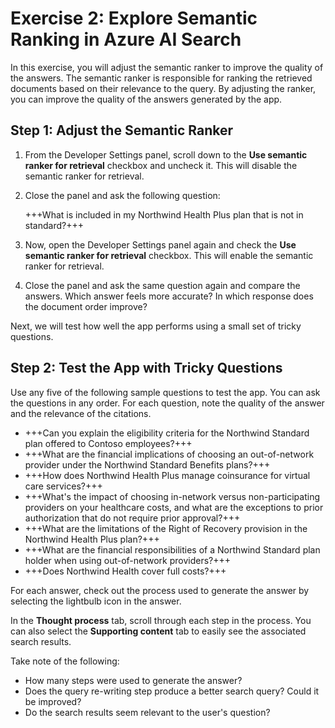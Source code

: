 # Exercise 2: Explore Semantic Ranking in Azure AI Search

In this exercise, you will adjust the semantic ranker to improve the quality of the answers. The semantic ranker is responsible for ranking the retrieved documents based on their relevance to the query. By adjusting the ranker, you can improve the quality of the answers generated by the app.

## Step 1: Adjust the Semantic Ranker

1. From the Developer Settings panel, scroll down to the **Use semantic ranker for retrieval** checkbox and uncheck it. This will disable the semantic ranker for retrieval.

1. Close the panel and ask the following question:

    +++What is included in my Northwind Health Plus plan that is not in standard?+++

1. Now, open the Developer Settings panel again and check the **Use semantic ranker for retrieval** checkbox. This will enable the semantic ranker for retrieval.

1. Close the panel and ask the same question again and compare the answers. Which answer feels more accurate? In which response does the document order improve?

Next, we will test how well the app performs using a small set of tricky questions.

## Step 2: Test the App with Tricky Questions

Use any five of the following sample questions to test the app. You can ask the questions in any order. For each question, note the quality of the answer and the relevance of the citations.

- +++Can you explain the eligibility criteria for the Northwind Standard plan offered to Contoso employees?+++
- +++What are the financial implications of choosing an out-of-network provider under the Northwind Standard Benefits plans?+++
- +++How does Northwind Health Plus manage coinsurance for virtual care services?+++
- +++What's the impact of choosing in-network versus non-participating providers on your healthcare costs, and what are the exceptions to prior authorization that do not require prior approval?+++
- +++What are the limitations of the Right of Recovery provision in the Northwind Health Plus plan?+++
- +++What are the financial responsibilities of a Northwind Standard plan holder when using out-of-network providers?+++
- +++Does Northwind Health cover full costs?+++

For each answer, check out the process used to generate the answer by selecting the lightbulb icon in the answer.

In the **Thought process** tab, scroll through each step in the process. You can also select the **Supporting content** tab to easily see the associated search results.

Take note of the following:

- How many steps were used to generate the answer?
- Does the query re-writing step produce a better search query? Could it be improved?
- Do the search results seem relevant to the user's question?